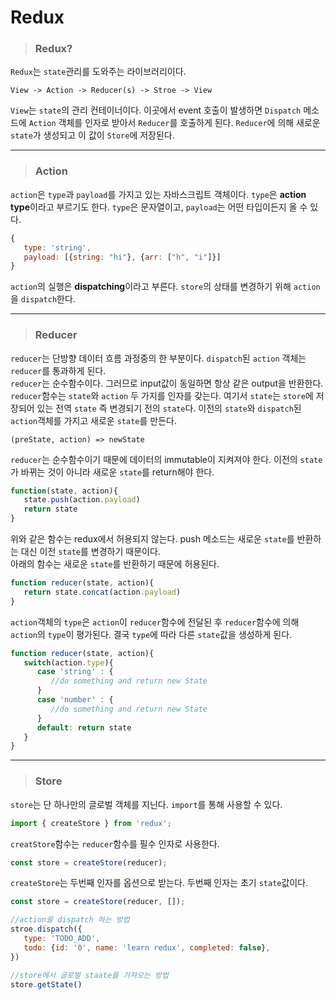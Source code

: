 # Redux
> ### Redux?
`Redux`는 `state`관리를 도와주는 라이브러리이다.    
```
View -> Action -> Reducer(s) -> Stroe -> View
```
`View`는 `state`의 관리 컨테이너이다. 이곳에서 event 호출이 발생하면 `Dispatch` 메소드에 `Action` 객체를 인자로 받아서 `Reducer`를 호출하게 된다. `Reducer`에 의해 새로운 `state`가 생성되고 이 값이 `Store`에 저장된다.
***
> ### Action
`action`은 `type`과 `payload`를 가지고 있는 자바스크립트 객체이다. `type`은 **action type**이라고 부르기도 한다. `type`은 문자열이고, `payload`는 어떤 타입이든지 올 수 있다. 
```js
{
   type: 'string',
   payload: [{string: "hi"}, {arr: ["h", "i"]}]
}
```
`action`의 실행은 **dispatching**이라고 부른다. `store`의 상태를 변경하기 위해 `action`을 `dispatch`한다.
***
> ### Reducer
`reducer`는 단방향 데이터 흐름 과정중의 한 부분이다. `dispatch`된 `action` 객체는 `reducer`를 통과하게 된다.     
`reducer`는 순수함수이다. 그러므로 input값이 동일하면 항상 같은 output을 반환한다. `reducer`함수는 `state`와 `action` 두 가지를 인자를 갖는다. 여기서 `state`는 `store`에 저장되어 있는 전역 `state` 즉 변경되기 전의 `state`다. 이전의 `state`와 `dispatch`된 `action`객체를 가지고 새로운 `state`를 만든다.
```
(preState, action) => newState
```
`reducer`는 순수함수이기 때문에 데이터의 immutable이 지켜져야 한다. 이전의 `state`가 바뀌는 것이 아니라 새로운 `state`를 return해야 한다. 
```js
function(state, action){
   state.push(action.payload)
   return state
}
```
위와 같은 함수는 redux에서 허용되지 않는다. push 메소드는 새로운 `state`를 반환하는 대신 이전 `state`를 변경하기 때문이다.    
아래의 함수는 새로운 `state`를 반환하기 때문에 허용된다. 
```js
function reducer(state, action){
   return state.concat(action.payload)
} 
```
`action`객체의 `type`은 `action`이 `reducer`함수에 전달된 후 `reducer`함수에 의해 `action`의 `type`이 평가된다. 결국 `type`에 따라 다른 `state`값을 생성하게 된다.
```js
function reducer(state, action){
   switch(action.type){
      case 'string' : {
         //do something and return new State
      }
      case 'number' : {
         //do something and return new State
      }
      default: return state
   }
}
```
***
> ### Store
`store`는 단 하나만의 글로벌 객체를 지닌다. `import`를 통해 사용할 수 있다. 
```js
import { createStore } from 'redux';
```
`creatStore`함수는 `reducer`함수를 필수 인자로 사용한다.
```js
const store = createStore(reducer);
```
`createStore`는 두번째 인자를 옵션으로 받는다. 두번째 인자는 초기 `state`값이다. 
```js
const store = createStore(reducer, []);
```
```js
//action을 dispatch 하는 방법
stroe.dispatch({
   type: 'TODO_ADD',
   todo: {id: '0', name: 'learn redux', completed: false},
})

//store에서 글로벌 staate를 가져오는 방법
store.getState()
```